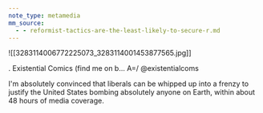 ```yaml
---
note_type: metamedia
mm_source:
  - - reformist-tactics-are-the-least-likely-to-secure-r.md
---
```


![[3283114006772225073_3283114001453877565.jpg]]

. Existential Comics (find me on b...
A=/ @existentialcoms

I'm absolutely convinced that liberals can
be whipped up into a frenzy to justify the
United States bombing absolutely
anyone on Earth, within about 48 hours
of media coverage.

